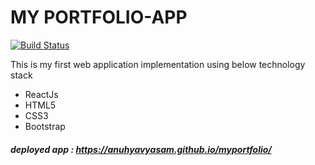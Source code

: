 # MY PORTFOLIO-APP 
[![Build Status](https://travis-ci.org/anuhyavyasam/myportfolio.svg?branch=master)](https://travis-ci.org/anuhyavyasam/myportfolio)

This is my first web application implementation using below technology stack
  - ReactJs
  - HTML5
  - CSS3
  - Bootstrap

##### deployed app : https://anuhyavyasam.github.io/myportfolio/